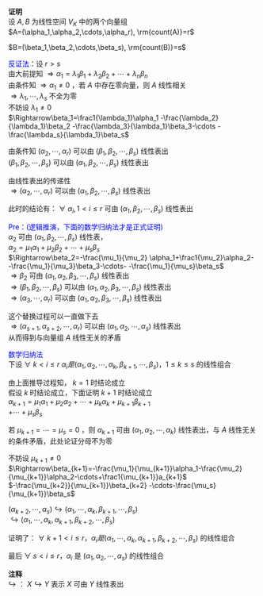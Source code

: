 **证明**  
设 $A,B$ 为线性空间 $V_K$ 中的两个向量组  
 $A=(\alpha_1,\alpha_2,\cdots,\alpha_r),  
\rm{count(A)}=r$   
  
 $B=(\beta_1,\beta_2,\cdots,\beta_s),  
\rm{count(B)}=s$   
  
<font color=blue>反证法</font>：设 $r>s$   
由大前提知 $\Rightarrow\alpha_1=\lambda_1\beta_1  
+\lambda_2\beta_2+\cdots+\lambda_n\beta_n$   
由条件知 $\Rightarrow\alpha_1\neq0$ ，若 $A$ 中存在零向量，则 $A$ 线性相关  
 $\Rightarrow\lambda_1,\cdots,\lambda_s$ 不全为零  
不妨设 $\lambda_1\neq0$   
 $\Rightarrow\beta_1=\frac1{\lambda_1}\alpha_1  
-\frac{\lambda_2}{\lambda_1}\beta_2  
-\frac{\lambda_3}{\lambda_1}\beta_3-\cdots  
-\frac{\lambda_s}{\lambda_1}\beta_s$   
  
由条件知 $(\alpha_2,\cdots,\alpha_r)$ 可以由 $(\beta_1,\beta_2,\cdots,\beta_s)$ 线性表出  
 $(\beta_1,\beta_2,\cdots,\beta_s)$ 可以由 $(\alpha_1,\beta_2,\cdots,\beta_s)$ 线性表出  
  
由线性表出的传递性  
 $\Rightarrow(\alpha_2,\cdots,\alpha_r)$ 可以由 $(\alpha_1,\beta_2,\cdots,\beta_s)$ 线性表出  
  
  
此时的结论有： $\forall\ \alpha_i,1<i\le r$ 可由 $(\alpha_1,\beta_2,\cdots,\beta_s)$ 线性表出  
  
<font color=blue>Pre：(逻辑推演，下面的数学归纳法才是正式证明)</font>  
 $\alpha_2$ 可由 $(\alpha_1,\beta_2,\cdots,\beta_s)$ 线性表，  
 $\alpha_2=\mu_1\alpha_1+\mu_2\beta_2+\cdots  
+\mu_s\beta_s$   
 $\Rightarrow\beta_2=-\frac{\mu_1}{\mu_2}  
\alpha_1+\frac1{\mu_2}\alpha_2-  
-\frac{\mu_1}{\mu_3}\beta_3-\cdots-  
-\frac{\mu_1}{\mu_s}\beta_s$   
 $\Rightarrow\beta_2$ 可由 $(\alpha_1,\alpha_2,\beta_3,\cdots,\beta_s)$ 线性表出  
 $\Rightarrow(\beta_1,\beta_2,\cdots,\beta_s)$ 可以由 $(\alpha_1,\alpha_2,\beta_3,\cdots,\beta_s)$ 线性表出  
 $\Rightarrow(\alpha_3,\cdots,\alpha_r)$ 可以由 $(\alpha_1,\alpha_2,\beta_3,\cdots,\beta_s)$ 线性表出  
  
这个替换过程可以一直做下去  
 $\Rightarrow(\alpha_{s+1},\alpha_{s+2},\cdots,\alpha_r)$ 可以由 $(\alpha_1,\alpha_2,\cdots,\alpha_s)$ 线性表出  
从而得到与向量组 $A$ 线性无关的矛盾  
  
<font color=blue>数学归纳法</font>  
下设 $\forall\ k<i\le r\ \alpha_i是(\alpha_1, \alpha_2,\cdots,\alpha_k,\beta_{k+1},\cdots,\beta_s)，1\le k\le s$ 的线性组合  
  
由上面推导过程知， $k=1$ 时结论成立  
假设 $k$ 时结论成立，下面证明 $k+1$ 时结论成立  
 $\alpha_{k+1}=\mu_1\alpha_1+\mu_2\alpha_2+\cdots+\mu_k\alpha_k+\mu_{k+1}\beta_{k+1}$   
 $+\cdots+\mu_s\beta_s$   
  
若 $\mu_{k+1}=\cdots=\mu_s=0$ ，则 $\alpha_{k+1}$ 可由 $(\alpha_1,\alpha_2,\cdots,\alpha_k)$ 线性表出，与 $A$ 线性无关的条件矛盾，此处论证分母不为零  
  
不妨设 $\mu_{k+1}\neq0$   
 $\Rightarrow\beta_{k+1}=-\frac{\mu_1}{\mu_{k+1}}\alpha_1-\frac{\mu_2}{\mu_{k+1}}\alpha_2-\cdots+\frac1{\mu_{k+1}}a_{k+1}$   
 $-\frac{\mu_{k+2}}{\mu_{k+1}}\beta_{k+2}  
-\cdots-\frac{\mu_s}{\mu_{k+1}}\beta_s$   
  
 $(\alpha_{k+2},\cdots,\alpha_s)\hookrightarrow  
(\alpha_1,\cdots,\alpha_k,\beta_{k+1},\cdots,  
\beta_s)$   
 $\hookrightarrow(\alpha_1,\cdots,\alpha_k,\alpha_{k+1},\beta_{k+2},\cdots,\beta_s)$   
  
证明了： $\forall\ k+1<i\le r，\alpha_i是(\alpha_1,\cdots,\alpha_k,\alpha_{k+1},\beta_{k+2},\cdots,\beta_s)$ 的线性组合  
  
最后 $\forall\ s<i\le r，\alpha_i$ 是 $(\alpha_1,\alpha_2,\cdots,\alpha_s)$ 的线性组合  
  
**注释**  
 $\hookrightarrow$ ： $X\hookrightarrow Y$ 表示 $X$ 可由 $Y$ 线性表出  
